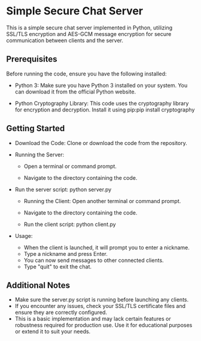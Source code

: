 # Simple Secure Chat Server
This is a simple secure chat server implemented in Python, utilizing SSL/TLS encryption and AES-GCM message encryption for secure communication between clients and the server.

## Prerequisites
Before running the code, ensure you have the following installed:

- Python 3: Make sure you have Python 3 installed on your system. You can download it from the official Python website.

- Python Cryptography Library: This code uses the cryptography library for encryption and decryption. Install it using pip:pip install cryptography

## Getting Started
- Download the Code: Clone or download the code from the repository.

- Running the Server:
    - Open a terminal or command prompt.

    - Navigate to the directory containing the code.

- Run the server script: python server.py

    - Running the Client: Open another terminal or command prompt.

    - Navigate to the directory containing the code.

    - Run the client script: python client.py
- Usage:

    - When the client is launched, it will prompt you to enter a nickname.
    - Type a nickname and press Enter.
    - You can now send messages to other connected clients.
    - Type "quit" to exit the chat.

## Additional Notes
- Make sure the server.py script is running before launching any clients.
- If you encounter any issues, check your SSL/TLS certificate files and ensure they are correctly configured.
- This is a basic implementation and may lack certain features or robustness required for production use. Use it for educational purposes or extend it to suit your needs.
